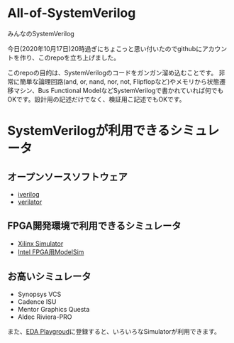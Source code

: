 # All-of-SystemVerilog

みんなのSystemVerilog

今日(2020年10月17日)20時過ぎにちょこっと思い付いたのでgithubにアカウントを作り、このrepoを立ち上げました。

このrepoの目的は、SystemVerilogのコードをガンガン溜め込むことです。
非常に簡単な論理回路(and, or, nand, nor, not, Flipflopなど)やメモリから状態遷移マシン、Bus Functional
ModelなどSystemVerilogで書かれていれば何でもOKです。設計用の記述だけでなく、検証用こ記述でもOKです。

# SystemVerilogが利用できるシミュレータ 
## オープンソースソフトウェア
- [iverilog](http://iverilog.icarus.com/)
- [verilator](https://www.veripool.org/wiki/verilator)

## FPGA開発環境で利用できるシミュレータ
- [Xilinx Simulator](https://japan.xilinx.com/products/design-tools/vivado/simulator.html)
- [Intel FPGA用ModelSim](https://www.intel.co.jp/content/www/jp/ja/software/programmable/quartus-prime/model-sim.html)

## お高いシミュレータ
- Synopsys VCS
- Cadence ISU
- Mentor Graphics Questa
- Aldec Riviera-PRO

また、[EDA Playgroud](https://www.edaplayground.com/)に登録すると、いろいろなSimulatorが利用できます。


